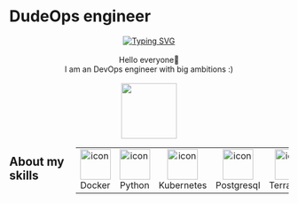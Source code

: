 # DudeOps engineer 

<div id="header" align="center">
  <a href="https://git.io/typing-svg"><img src="https://readme-typing-svg.demolab.com?font=comic&pause=1000&color=800075FF&background=3AFFF600&center=true&multiline=true&random=false&width=435&lines=At+your+service+%3A)" alt="Typing SVG" /></a>
</div>
<div align="center">
<br>Hello everyone👋
<br>I am an DevOps engineer with big ambitions :)
</div>
<br>
<div id="header" align="center">
  <img src="https://media.giphy.com/media/M9gbBd9nbDrOTu1Mqx/giphy.gif" width="100"/>
</div>
<div style="display: flex; align-items: flex-start; align: center">
<h2>About my skills</h2>
<table align="center">
  <tr>
    <td align="center" width="90">
      <img src="https://techstack-generator.vercel.app/docker-icon.svg" alt="icon" width="55" height="55" />
      <br>Docker
    </td>
    <td align="center" width="90">
      <img src="https://techstack-generator.vercel.app/python-icon.svg" alt="icon" width="55" height="55" />
      <br>Python
    </td>
    <td align="center" width="90">
      <img src="https://techstack-generator.vercel.app/kubernetes-icon.svg" alt="icon" width="55" height="55" />
      <br>Kubernetes
    </td>
    <td align="center" width="90">
      <img src="https://skillicons.dev/icons?i=postgres" alt="icon" width="55" height="55" />
      <br>Postgresql
    </td>
    <td align="center" width="90">
      <img src="https://skillicons.dev/icons?i=terraform" alt="icon" width="55" height="55" />
      <br>Terraform
    </td>
    <td align="center" width="90">
      <img src="https://skillicons.dev/icons?i=ansible" alt="icon" width="55" height="55" />
      <br>Ansible
    </td>
    <td align="center" width="90">
      <img src="https://skillicons.dev/icons?i=linux" alt="icon" width="55" height="55" />
      <br>Linux
    </td>
    <td align="center" width="90">
      <img src="https://skillicons.dev/icons?i=grafana" alt="icon" width="55" height="55" />
      <br>Grafana
    </td>
    <td align="center" width="90">
      <img src="https://skillicons.dev/icons?i=gitlab" alt="icon" width="55" height="55" />
      <br>GitLab
    </td>
    <td align="center" width="90">
      <img src="https://skillicons.dev/icons?i=bash" alt="icon" width="55" height="55" />
      <br>Bash
    </td>
  </tr>
</table>
